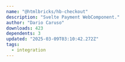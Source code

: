 ```yaml
---
name: "@htmlbricks/hb-checkout"
description: "Svelte Payment WebComponent."
author: "Dario Caruso"
downloads: 423
dependents: 3
updated: "2025-03-09T03:10:42.272Z"
tags: 
  - integration
---
```

